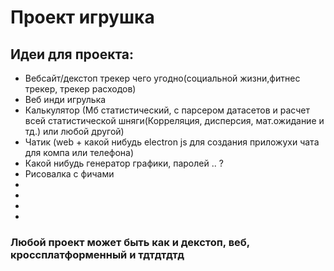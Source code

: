 # Проект игрушка

## Идеи для проекта:
* Вебсайт/декстоп трекер чего угодно(социальной жизни,фитнес трекер, трекер расходов)
* Веб инди игрулька
* Калькулятор (Мб статистический, с парсером датасетов и расчет всей статистической шняги(Корреляция, дисперсия, мат.ожидание и тд.) или любой другой)
* Чатик (web + какой нибудь electron js для создания приложухи чата для компа или телефона)
* Какой нибудь генератор графики, паролей .. ? 
* Рисовалка с фичами  
*
*
*
*
### Любой проект может быть как и декстоп, веб, кроссплатформенный и тдтдтдтд